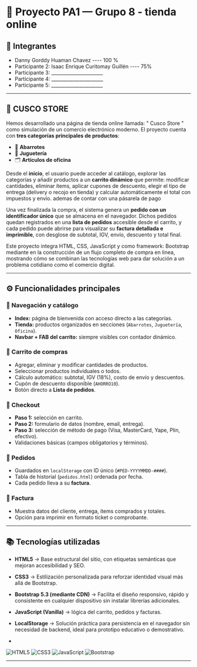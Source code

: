 # 🛒 Proyecto PA1 — Grupo 8 - tienda online 

## 👥 Integrantes
- Danny Gorddy Huaman Chavez  ----  100 %
- Participante 2: Isaac Enrique Curitomay Guillén ---- 75% 
- Participante 3: ______________________  
- Participante 4: ______________________  
- Participante 5: ______________________  

---

## 📌 CUSCO STORE

Hemos desarrollado una página de tienda online llamada: " Cusco Store " como simulación de un comercio electrónico moderno. El proyecto cuenta con **tres categorías principales de productos**:  

- 🥫 **Abarrotes**  
- 🧸 **Juguetería**  
- 🗂️ **Artículos de oficina**  

Desde el **inicio**, el usuario puede acceder al catálogo, explorar las categorías y añadir productos a un **carrito dinámico** que permite: modificar cantidades, eliminar ítems, aplicar cupones de descuento, elegir el tipo de entrega (delivery o recojo en tienda) y calcular automáticamente el total con impuestos y envío. ademas de contar con una pásarela de pago 

Una vez finalizada la compra, el sistema genera un **pedido con un identificador único** que se almacena en el navegador. Dichos pedidos quedan registrados en una **lista de pedidos** accesible desde el carrito, y cada pedido puede abrirse para visualizar su **factura detallada e imprimible**, con desglose de subtotal, IGV, envío, descuento y total final.  

Este proyecto integra HTML, CSS, JavaScript y como framework: Bootstrap mediante  en la construcción de un flujo completo de compra en línea, mostrando cómo se combinan las tecnologías web para dar solución a un problema cotidiano como el comercio digital.  

---
## ⚙️ Funcionalidades principales

### 🔹 Navegación y catálogo
- **Index:** página de bienvenida con acceso directo a las categorías.  
- **Tienda:** productos organizados en secciones (`Abarrotes`, `Juguetería`, `Oficina`).  
- **Navbar + FAB del carrito:** siempre visibles con contador dinámico.

### 🔹 Carrito de compras
- Agregar, eliminar y modificar cantidades de productos.  
- Seleccionar productos individuales o todos.  
- Cálculo automático: subtotal, IGV (18%), costo de envío y descuentos.  
- Cupón de descuento disponible (`AHORRO10`).  
- Botón directo a **Lista de pedidos**.

### 🔹 Checkout
- **Paso 1:** selección en carrito.  
- **Paso 2:** formulario de datos (nombre, email, entrega).  
- **Paso 3:** selección de método de pago (Visa, MasterCard, Yape, Plin, efectivo).  
- Validaciones básicas (campos obligatorios y términos).

### 🔹 Pedidos
- Guardados en `localStorage` con ID único (`#PED-YYYYMMDD-####`).  
- Tabla de historial (`pedidos.html`) ordenada por fecha.  
- Cada pedido lleva a su **factura**.

### 🔹 Factura
- Muestra datos del cliente, entrega, ítems comprados y totales.  
- Opción para imprimir en formato ticket o comprobante.  

---

## 📚 Tecnologías utilizadas
- **HTML5** → Base estructural del sitio, con etiquetas semánticas que mejoran accesibilidad y SEO. 
- **CSS3** → Estilización personalizada para reforzar identidad visual más allá de Bootstrap.  
- **Bootstrap 5.3 (mediante CDN)** → Facilita el diseño responsivo, rápido y consistente en cualquier dispositivo sin instalar librerías adicionales.
- **JavaScript (Vanilla)** → lógica del carrito, pedidos y facturas.  
- **LocalStorage** → Solución práctica para persistencia en el navegador sin necesidad de backend, ideal para prototipo educativo o demostrativo.

- 
![HTML5](https://img.shields.io/badge/HTML5-E34F26?logo=html5&logoColor=white)
![CSS3](https://img.shields.io/badge/CSS3-1572B6?logo=css3&logoColor=white)
![JavaScript](https://img.shields.io/badge/JavaScript-F7DF1E?logo=javascript&logoColor=black)
![Bootstrap](https://img.shields.io/badge/Bootstrap-5.3-blueviolet?logo=bootstrap&logoColor=white)

---
